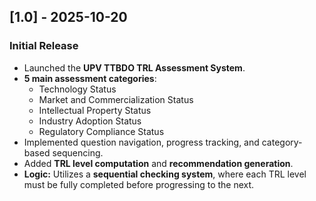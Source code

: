 ## [1.0] - 2025-10-20
### Initial Release
- Launched the **UPV TTBDO TRL Assessment System**.
- **5 main assessment categories**:
  - Technology Status
  - Market and Commercialization Status
  - Intellectual Property Status
  - Industry Adoption Status
  - Regulatory Compliance Status
- Implemented question navigation, progress tracking, and category-based sequencing.
- Added **TRL level computation** and **recommendation generation**.
- **Logic:** Utilizes a **sequential checking system**, where each TRL level must be fully completed before progressing to the next.

